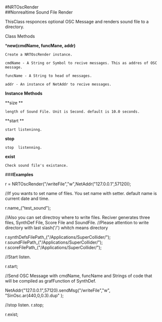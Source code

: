 #NRTOscRender			
##Nonrealtime Sound File Render

ThisClass responces optional OSC Message and renders sound file to a directory.


Class Methods


***new(cmdName, funcMane, addr)**

	Create a NRTOscRender instance.

	cmdName - A String or Symbol to recive messages. This as addres of OSC message.
			
	funcName - A String to head of messages.
	
	addr - An instance of NetAddr to recive messages.


**Instance Methods**

**size **

	length of Sound File. Unit is Second. default is 10.0 seconds.
		
**start **

	start listeninng.
		
**stop**
	
	stop  listenning.

**exist**
	
	Check sound file's existance.



###**Examples**

r = NRTOscRender("/writeFile","w",NetAddr("127.0.0.1",57120));

//If you wants to set name of files. You set name with setter. default name is current date and time.

r.name_("test_sound");

//Also you can set directroy where to write files. Reciver generates three files, SynthDef File, Score File and SoundFile.
//Please attention to write directory with last slash('/') whitch means directory

r.synthDefsFilePath_("/Applications/SuperCollider/");
r.soundFilePath_("/Applications/SuperCollider/");
r.scoreFilePath_("/Applications/SuperCollider/");

//Start listen.

r.start;

//Send OSC Message with cmdName, funcName and Strings of code that will be compiled as grafFunction of SynthDef.

NetAddr("127.0.0.1",57120).sendMsg("/writeFile","w", "SinOsc.ar(440,0,0.3).dup" );

//stop listen.
r.stop;

r.exist;